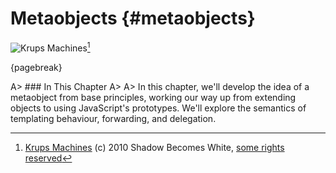 # Metaobjects {#metaobjects}

![Krups Machines](images/shadowbecomeswhite.jpg)[^shadowbecomeswhite]

[^shadowbecomeswhite]: [Krups Machines](http://www.flickr.com/photos/31383674@N00/10529091736) (c) 2010 Shadow Becomes White, [some rights reserved](http://creativecommons.org/licenses/by-nd/2.0/deed.en)

{pagebreak}

A> ### In This Chapter
A>
A> In this chapter, we'll develop the idea of a metaobject from base principles, working our way up from extending objects to using JavaScript's prototypes. We'll explore the semantics of templating behaviour, forwarding, and delegation.
